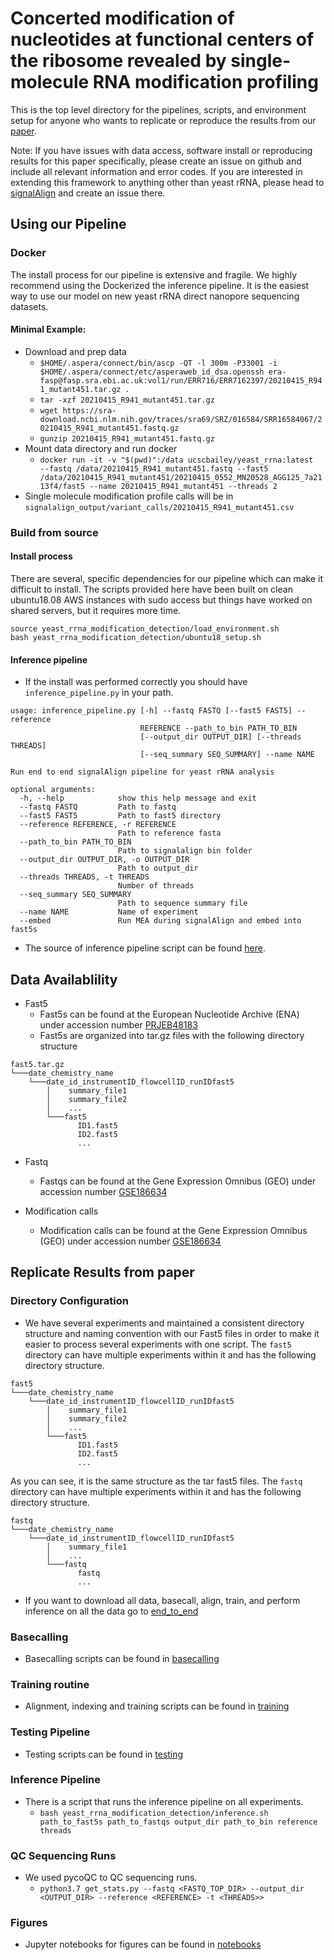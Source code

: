 # Concerted modification of nucleotides at functional centers of the ribosome revealed by single-molecule RNA modification profiling

This is the top level directory for the pipelines, scripts, and environment setup for anyone who wants to
replicate or reproduce the results from our [paper](https://www.biorxiv.org/content/10.1101/2021.12.16.472988v1).

Note: If you have issues with data access, software install or reproducing results for this paper specifically,
please create an issue on github and include all relevant information and error codes. If you are interested in extending
this framework to anything other than yeast rRNA, please head to [signalAlign](https://github.com/UCSC-nanopore-cgl/signalAlign) and 
create an issue there.

## Using our Pipeline

### Docker 
The install process for our pipeline is extensive and fragile. We highly recommend using the Dockerized the inference 
pipeline. It is the easiest way to use our model on new yeast rRNA direct nanopore sequencing datasets.  

#### Minimal Example:
* Download and prep data
  * `$HOME/.aspera/connect/bin/ascp -QT -l 300m -P33001 -i $HOME/.aspera/connect/etc/asperaweb_id_dsa.openssh era-fasp@fasp.sra.ebi.ac.uk:vol1/run/ERR716/ERR7162397/20210415_R941_mutant451.tar.gz .`
  * `tar -xzf 20210415_R941_mutant451.tar.gz`
  * `wget https://sra-download.ncbi.nlm.nih.gov/traces/sra69/SRZ/016584/SRR16584067/20210415_R941_mutant451.fastq.gz`
  * `gunzip 20210415_R941_mutant451.fastq.gz`
* Mount data directory and run docker
  * `docker run -it -v "$(pwd)":/data ucscbailey/yeast_rrna:latest  --fastq /data/20210415_R941_mutant451.fastq --fast5 /data/20210415_R941_mutant451/20210415_0552_MN20528_AGG125_7a2113f4/fast5 --name 20210415_R941_mutant451 --threads 2`
* Single molecule modification profile calls will be in `signalalign_output/variant_calls/20210415_R941_mutant451.csv`

### Build from source
#### Install process
There are several, specific dependencies for our pipeline which can make it difficult to install. The scripts provided here
have been built on clean ubuntu18.08 AWS instances with sudo access but things have worked on shared servers, 
but it requires more time.

```
source yeast_rrna_modification_detection/load_environment.sh
bash yeast_rrna_modification_detection/ubuntu18_setup.sh
```

#### Inference pipeline

* If the install was performed correctly you should have `inference_pipeline.py` in your path.
```
usage: inference_pipeline.py [-h] --fastq FASTQ [--fast5 FAST5] --reference
                             REFERENCE --path_to_bin PATH_TO_BIN
                             [--output_dir OUTPUT_DIR] [--threads THREADS]
                             [--seq_summary SEQ_SUMMARY] --name NAME

Run end to end signalAlign pipeline for yeast rRNA analysis

optional arguments:
  -h, --help            show this help message and exit
  --fastq FASTQ         Path to fastq
  --fast5 FAST5         Path to fast5 directory
  --reference REFERENCE, -r REFERENCE
                        Path to reference fasta
  --path_to_bin PATH_TO_BIN
                        Path to signalalign bin folder
  --output_dir OUTPUT_DIR, -o OUTPUT_DIR
                        Path to output_dir
  --threads THREADS, -t THREADS
                        Number of threads
  --seq_summary SEQ_SUMMARY
                        Path to sequence summary file
  --name NAME           Name of experiment
  --embed               Run MEA during signalAlign and embed into fast5s
```
* The source of inference pipeline script can be found [here](https://github.com/adbailey4/rrna_scripts/blob/v1.0.0/src/rrna_analysis/scripts/inference_pipeline.py).



## Data Availablility

* Fast5
  * Fast5s can be found at the European Nucleotide Archive (ENA) under accession number [PRJEB48183](https://www.ebi.ac.uk/ena/browser/view/PRJEB48183?show=reads)
  * Fast5s are organized into tar.gz files with the following directory structure

```
fast5.tar.gz
└───date_chemistry_name
    └───date_id_instrumentID_flowcellID_runIDfast5
        │    summary_file1
        │    summary_file2
        │    ...
        └───fast5
               ID1.fast5
               ID2.fast5
               ...
```

* Fastq
  * Fastqs can be found at the Gene Expression Omnibus (GEO) under accession number [GSE186634](https://www.ncbi.nlm.nih.gov/geo/query/acc.cgi?acc=GSE186634)

* Modification calls
  * Modification calls can be found at the Gene Expression Omnibus (GEO) under accession number [GSE186634](https://www.ncbi.nlm.nih.gov/geo/query/acc.cgi?acc=GSE186634)


## Replicate Results from paper

### Directory Configuration
* We have several experiments and maintained a consistent directory structure and naming convention with our Fast5 files in order to make it easier 
to process several experiments with one script. The `fast5` directory can have multiple experiments within it and has the following directory structure. 
```
fast5
└───date_chemistry_name
    └───date_id_instrumentID_flowcellID_runIDfast5
        │    summary_file1
        │    summary_file2
        │    ...
        └───fast5
               ID1.fast5
               ID2.fast5
               ...
```
As you can see, it is the same structure as the tar fast5 files.
The `fastq` directory can have multiple experiments within it and has the following directory structure. 
```
fastq
└───date_chemistry_name
    └───date_id_instrumentID_flowcellID_runIDfast5
        │    summary_file1
        │    ...
        └───fastq
               fastq
               ...
```
* If you want to download all data, basecall, align, train, and perform inference on
all the data go to [end_to_end](end_to_end/end_to_end.md)

### Basecalling

* Basecalling scripts can be found in [basecalling](basecalling/basecalling.md)

### Training routine

* Alignment, indexing and training scripts can be found in [training](training/training.md)

### Testing Pipeline

* Testing scripts can be found in [testing](testing/testing.md)

### Inference Pipeline

* There is a script that runs the inference pipeline on all experiments.
  * `bash yeast_rrna_modification_detection/inference.sh path_to_fast5s path_to_fastqs output_dir path_to_bin reference threads`
  
### QC Sequencing Runs

* We used pycoQC to QC sequencing runs. 
  * `python3.7 get_stats.py --fastq <FASTQ_TOP_DIR> --output_dir <OUTPUT_DIR> --reference <REFERENCE> -t <THREADS>>`

### Figures

* Jupyter notebooks for figures can be found in [notebooks](notebooks/notebooks.md)

